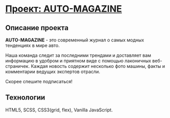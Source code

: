 # [Проект: AUTO-MAGAZINE](https://wailingray.github.io/auto-magazine/)

## Описание проекта

  **AUTO-MAGAZINE** - это современный журнал о самых модных тенденциях в мире авто.

Наша команда следит за последними трендами и доставляет вам информацию в удобром и приятном виде
с помощью лаконичных веб-страничек. Каждая новость содержит несколько фото машины, факты и комментарии
ведущих экспертов отрасли.

Скорее спешите подписаться!

## Технологии

HTML5, SCSS, CSS3(grid, flex), Vanilla JavaScript.


